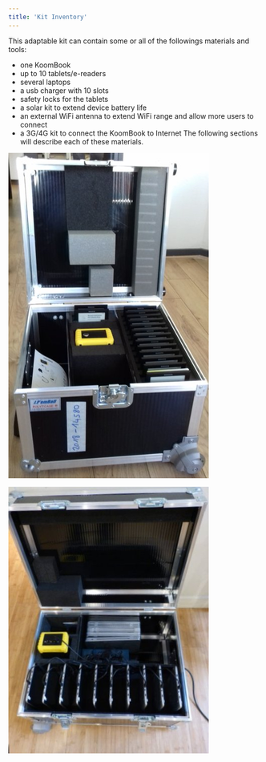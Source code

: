 ```yaml
---
title: 'Kit Inventory'
---
```


This adaptable kit can contain some or all of the followings materials and tools:

* one KoomBook
* up to 10 tablets/e-readers
* several laptops
* a usb charger with 10 slots
* safety locks for the tablets
* a solar kit to extend device battery life
* an external WiFi antenna to extend WiFi range and allow more users to connect
* a 3G/4G kit to connect the KoomBook to Internet
The following sections will describe each of these materials.



![](20180518_103417.jpg)

![](flightcase.jpg)
